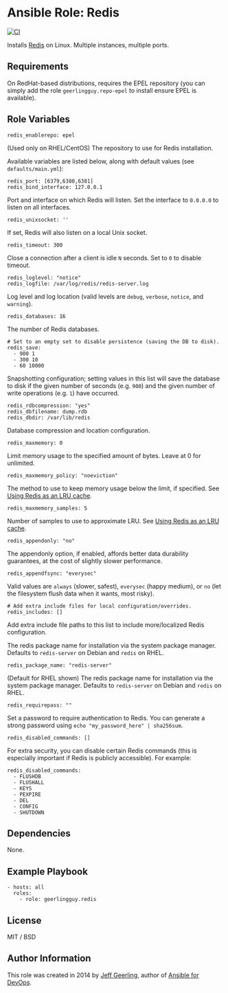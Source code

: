 # Ansible Role: Redis

[![CI](https://github.com/geerlingguy/ansible-role-redis/workflows/CI/badge.svg?event=push)](https://github.com/geerlingguy/ansible-role-redis/actions?query=workflow%3ACI)

Installs [Redis](http://redis.io/) on Linux. Multiple instances, multiple ports.

## Requirements

On RedHat-based distributions, requires the EPEL repository (you can simply add the role `geerlingguy.repo-epel` to install ensure EPEL is available).

## Role Variables

    redis_enablerepo: epel

(Used only on RHEL/CentOS) The repository to use for Redis installation.

Available variables are listed below, along with default values (see `defaults/main.yml`):

    redis_port: [6379,6380,6381]
    redis_bind_interface: 127.0.0.1

Port and interface on which Redis will listen. Set the interface to `0.0.0.0` to listen on all interfaces.

    redis_unixsocket: ''

If set, Redis will also listen on a local Unix socket.

    redis_timeout: 300

Close a connection after a client is idle `N` seconds. Set to `0` to disable timeout.

    redis_loglevel: "notice"
    redis_logfile: /var/log/redis/redis-server.log

Log level and log location (valid levels are `debug`, `verbose`, `notice`, and `warning`).

    redis_databases: 16

The number of Redis databases.

    # Set to an empty set to disable persistence (saving the DB to disk).
    redis_save:
      - 900 1
      - 300 10
      - 60 10000

Snapshotting configuration; setting values in this list will save the database to disk if the given number of seconds (e.g. `900`) and the given number of write operations (e.g. `1`) have occurred.

    redis_rdbcompression: "yes"
    redis_dbfilename: dump.rdb
    redis_dbdir: /var/lib/redis

Database compression and location configuration.

    redis_maxmemory: 0

Limit memory usage to the specified amount of bytes. Leave at 0 for unlimited.

    redis_maxmemory_policy: "noeviction"

The method to use to keep memory usage below the limit, if specified. See [Using Redis as an LRU cache](http://redis.io/topics/lru-cache).

    redis_maxmemory_samples: 5

Number of samples to use to approximate LRU. See [Using Redis as an LRU cache](http://redis.io/topics/lru-cache).

    redis_appendonly: "no"

The appendonly option, if enabled, affords better data durability guarantees, at the cost of slightly slower performance.

    redis_appendfsync: "everysec"

Valid values are `always` (slower, safest), `everysec` (happy medium), or `no` (let the filesystem flush data when it wants, most risky).

    # Add extra include files for local configuration/overrides.
    redis_includes: []

Add extra include file paths to this list to include more/localized Redis configuration.

The redis package name for installation via the system package manager. Defaults to `redis-server` on Debian and `redis` on RHEL.

    redis_package_name: "redis-server"

(Default for RHEL shown) The redis package name for installation via the system package manager. Defaults to `redis-server` on Debian and `redis` on RHEL.

    redis_requirepass: ""

Set a password to require authentication to Redis. You can generate a strong password using `echo "my_password_here" | sha256sum`.

    redis_disabled_commands: []

For extra security, you can disable certain Redis commands (this is especially important if Redis is publicly accessible). For example:

    redis_disabled_commands:
      - FLUSHDB
      - FLUSHALL
      - KEYS
      - PEXPIRE
      - DEL
      - CONFIG
      - SHUTDOWN

## Dependencies

None.

## Example Playbook

    - hosts: all
      roles:
        - role: geerlingguy.redis

## License

MIT / BSD

## Author Information

This role was created in 2014 by [Jeff Geerling](https://www.jeffgeerling.com/), author of [Ansible for DevOps](https://www.ansiblefordevops.com/).

